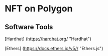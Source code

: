 # NFT on Polygon

## Software Tools

[Hardhat] (https://hardhat.org/ "Hardhat")

[Ethers] (https://docs.ethers.io/v5// "Ethers.js")
